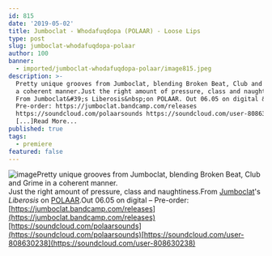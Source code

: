 ```yaml
---
id: 815
date: '2019-05-02'
title: Jumboclat - Whodafuqdopa (POLAAR) - Loose Lips
type: post
slug: jumboclat-whodafuqdopa-polaar
author: 100
banner:
  - imported/jumboclat-whodafuqdopa-polaar/image815.jpeg
description: >-
  Pretty unique grooves from Jumboclat, blending Broken Beat, Club and Grime in
  a coherent manner.Just the right amount of pressure, class and naughtiness.
  From Jumboclat&#39;s Liberosis&nbsp;on POLAAR. Out 06.05 on digital &#8211;
  Pre-order: https://jumboclat.bandcamp.com/releases
  https://soundcloud.com/polaarsounds https://soundcloud.com/user-808630238
  [...]Read More...
published: true
tags:
  - premiere
featured: false
---
```

![image](../imported/jumboclat-whodafuqdopa-polaar/image815.jpeg)Pretty unique grooves from Jumboclat, blending Broken Beat, Club and Grime in a coherent manner.  
Just the right amount of pressure, class and naughtiness.From [Jumboclat](https://jumboclat.bandcamp.com)'s _Liberosis_ on [POLAAR](https://www.polaarsounds.com/).Out 06.05 on digital – Pre-order: [](https://jumboclat.bandcamp.com/releases)[https://jumboclat.bandcamp.com/releases](https://jumboclat.bandcamp.com/releases)[https://soundcloud.com/polaarsounds](https://soundcloud.com/polaarsounds)[https://soundcloud.com/user-808630238](https://soundcloud.com/user-808630238)